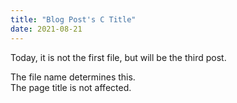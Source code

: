 ```yaml
---
title: "Blog Post's C Title"
date: 2021-08-21
---
```


Today, it is not the first file, but will be the third post.  

The file name determines this.  
The page title is not affected.  
